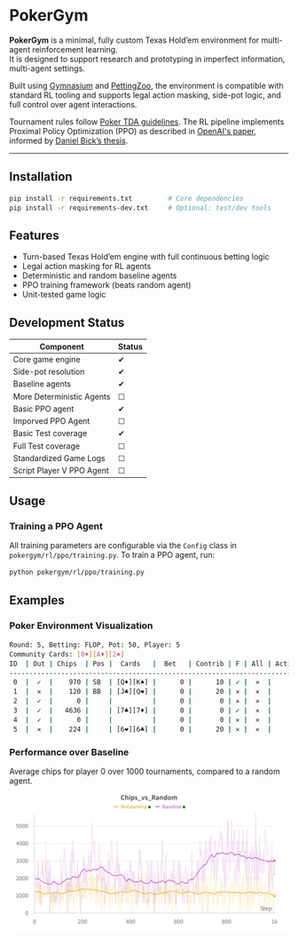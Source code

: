 # PokerGym
**PokerGym** is a minimal, fully custom Texas Hold’em environment for multi-agent reinforcement learning.  
It is designed to support research and prototyping in imperfect information, multi-agent settings.

Built using [Gymnasium](https://gymnasium.farama.org/) and [PettingZoo](https://pettingzoo.farama.org/), the environment is compatible with standard RL tooling and supports legal action masking, side-pot logic, and full control over agent interactions.

Tournament rules follow [Poker TDA guidelines](https://www.pokertda.com/poker-tda-rules/). The RL pipeline implements Proximal Policy Optimization (PPO) as described in [OpenAI's paper](https://arxiv.org/abs/1707.06347), informed by [Daniel Bick’s thesis](https://fse.studenttheses.ub.rug.nl/25709/1/mAI_2021_BickD.pdf).

---

## Installation

```bash
pip install -r requirements.txt         # Core dependencies  
pip install -r requirements-dev.txt     # Optional: test/dev tools
```


## Features
- Turn-based Texas Hold’em engine with full continuous betting logic
- Legal action masking for RL agents
- Deterministic and random baseline agents
- PPO training framework (beats random agent)
- Unit-tested game logic

## Development Status
| Component                 | Status |
| -------------------       | ------ |
| Core game engine          | ✔      |
| Side-pot resolution       | ✔      |
| Baseline agents           | ✔      |
| More Deterministic Agents | ☐      |
| Basic PPO agent           | ✔      |
| Imporved PPO Agent        | ☐      |
| Basic Test coverage       | ✔      |
| Full Test coverage        | ☐      |
| Standardized Game Logs    | ☐      |
| Script Player V PPO Agent | ☐      |


## Usage
### Training a PPO Agent
All training parameters are configurable via the `Config` class in `pokergym/rl/ppo/training.py`.
To train a PPO agent, run:
```bash
python pokergym/rl/ppo/training.py
```

## Examples
### Poker Environment Visualization
```bash
Round: 5, Betting: FLOP, Pot: 50, Player: 5
Community Cards: [8♦][A♦][2♠]
ID  | Out | Chips  | Pos |  Cards   |  Bet   | Contrib | F | All | Action | Score |         Hand        
--------------------------------------------------------------------------------------------------------
 0  |  ✓  |    970 | SB  | [Q♦][K♠] |      0 |      10 | ✓ |  ✕  |        | 6214  | High Card           
 1  |  ✕  |    120 | BB  | [J♣][Q❤] |      0 |      20 | ✕ |  ✕  |        | 6370  | High Card           
 2  |  ✓  |      0 |     |          |      0 |       0 | ✕ |  ✕  |        |  N/A  | N/A                 
 3  |  ✓  |   4636 |     | [7♣][7♦] |      0 |       0 | ✓ |  ✕  |        | 4910  | Pair                
 4  |  ✓  |      0 |     |          |      0 |       0 | ✕ |  ✕  |        |  N/A  | N/A                 
 5  |  ✕  |    224 |     | [6❤][6♣] |      0 |      20 | ✕ |  ✕  |        | 5130  | Pair 
 ```

### Performance over Baseline
Average chips for player 0 over 1000 tournaments, compared to a random agent.
![Example Results](assets/example_results.png)
